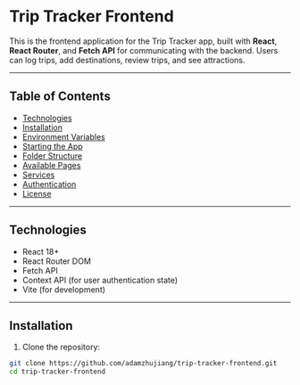 # Trip Tracker Frontend

This is the frontend application for the Trip Tracker app, built with **React**, **React Router**, and **Fetch API** for communicating with the backend. Users can log trips, add destinations, review trips, and see attractions.

---

## Table of Contents
- [Technologies](#technologies)
- [Installation](#installation)
- [Environment Variables](#environment-variables)
- [Starting the App](#starting-the-app)
- [Folder Structure](#folder-structure)
- [Available Pages](#available-pages)
- [Services](#services)
- [Authentication](#authentication)
- [License](#license)

---

## Technologies
- React 18+
- React Router DOM
- Fetch API
- Context API (for user authentication state)
- Vite (for development)

---

## Installation

1. Clone the repository:

```bash
git clone https://github.com/adamzhujiang/trip-tracker-frontend.git
cd trip-tracker-frontend

